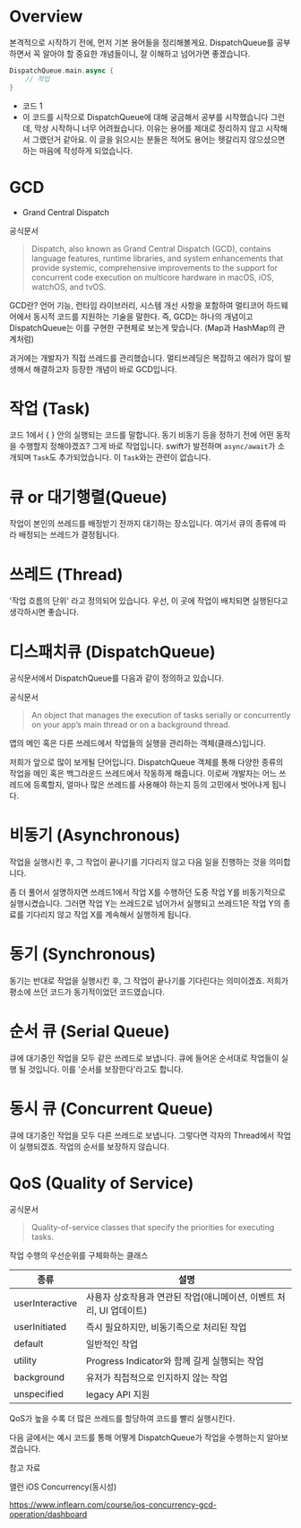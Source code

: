 # Overview

본격적으로 시작하기 전에, 먼저 기본 용어들을 정리해볼게요.
DispatchQueue를 공부하면서 꼭 알아야 할 중요한 개념들이니, 잘 이해하고 넘어가면 좋겠습니다.

```swift
DispatchQueue.main.async {
	// 작업
}
```
- 코드 1
- 이 코드를 시작으로 DispatchQueue에 대해 궁금해서 공부를 시작했습니다 그런데, 막상 시작하니 너무 어려웠습니다. 이유는 용어를 제대로 정리하지 않고 시작해서 그랬던거 같아요. 이 글을 읽으시는 분들은 적어도 용어는 헷갈리지 않으셨으면 하는 마음에 작성하게 되었습니다.

# GCD
- Grand Central Dispatch

공식문서
> Dispatch, also known as Grand Central Dispatch (GCD), contains language features, runtime libraries, and system enhancements that provide systemic, comprehensive improvements to the support for concurrent code execution on multicore hardware in macOS, iOS, watchOS, and tvOS.

GCD란? 언어 기능, 런타임 라이브러리, 시스템 개선 사항을 포함하여 멀티코어 하드웨어에서 동시적 코드를 지원하는 기술을 말한다. 즉, GCD는 하나의 개념이고 DispatchQueue는 이를 구현한 구현체로 보는게 맞습니다. (Map과 HashMap의 관계처럼)

과거에는 개발자가 직접 쓰레드를 관리했습니다. 멀티쓰레딩은 복잡하고 에러가 많이 발생해서 해결하고자 등장한 개념이 바로 GCD입니다.

# 작업 (Task)
코드 1에서 { } 안의 실행되는 코드를 말합니다. 동기 비동기 등을 정하기 전에 어떤 동작을 수행할지 정해야겠죠? 그게 바로 작업입니다. swift가 발전하며 `async/await`가 소개되며 `Task`도 추가되었습니다. 이 `Task`와는 관련이 없습니다.

# 큐 or 대기행렬(Queue)
작업이 본인의 쓰레드를 배정받기 전까지 대기하는 장소입니다. 여기서 큐의 종류에 따라 배정되는 쓰레드가 결정됩니다.

# 쓰레드 (Thread)
'작업 흐름의 단위' 라고 정의되어 있습니다. 우선, 이 곳에 작업이 배치되면 실행된다고 생각하시면 좋습니다.

# 디스패치큐 (DispatchQueue)

공식문서에서 DispatchQueue를 다음과 같이 정의하고 있습니다.

공식문서
> An object that manages the execution of tasks serially or concurrently on your app’s main thread or on a background thread.

앱의 메인 혹은 다른 쓰레드에서 작업들의 실행을 관리하는 객체(클래스)입니다.

저희가 앞으로 많이 보게될 단어입니다. DispatchQueue 객체를 통해 다양한 종류의 작업을 메인 혹은 백그라운드 쓰레드에서 작동하게 해줍니다. 이로써 개발자는 어느 쓰레드에 등록할지, 얼마나 많은 쓰레드를 사용해야 하는지 등의 고민에서 벗어나게 됩니다.

# 비동기 (Asynchronous)
작업을 실행시킨 후, 그 작업이 끝나기를 기다리지 않고 다음 일을 진행하는 것을 의미합니다.

좀 더 풀어서 설명하자면 쓰레드1에서 작업 X를 수행하던 도중 작업 Y를 비동기적으로 실행시켰습니다. 그러면 작업 Y는 쓰레드2로 넘어가서 실행되고 쓰레드1은 작업 Y의 종료를 기다리지 않고 작업 X를 계속해서 실행하게 됩니다.

# 동기 (Synchronous)
동기는 반대로 작업을 실행시킨 후, 그 작업이 끝나기를 기다린다는 의미이겠죠. 저희가 평소에 쓰던 코드가 동기적이었던 코드였습니다.

# 순서 큐 (Serial Queue)
큐에 대기중인 작업을 모두 같은 쓰레드로 보냅니다. 큐에 들어온 순서대로 작업들이 실행 될 것입니다. 이를 '순서를 보장한다'라고도 합니다.

# 동시 큐 (Concurrent Queue)
큐에 대기중인 작업을 모두 다른 쓰레드로 보냅니다. 그렇다면 각자의 Thread에서 작업이 실행되겠죠. 작업의 순서를 보장하지 않습니다.

# QoS (Quality of Service)

공식문서
> Quality-of-service classes that specify the priorities for executing tasks.

작업 수행의 우선순위를 구체화하는 클래스

| 종류 | 설명 |
| --- | --- |
| userInteractive | 사용자 상호작용과 연관된 작업(애니메이션, 이벤트 처리, UI 업데이트) |
| userInitiated | 즉시 필요하지만, 비동기족으로 처리된 작업 |
| default | 일반적인 작업 |
| utility |  Progress Indicator와 함께 길게 실행되는 작업 |
| background |  유저가 직접적으로 인지하지 않는 작업 |
| unspecified | legacy API 지원 |

QoS가 높을 수록 더 많은 쓰레드를 할당하여 코드를 빨리 실행시킨다.

다음 글에서는 예시 코드를 통해 어떻게 DispatchQueue가 작업을 수행하는지 알아보겠습니다.

참고 자료

앨런 iOS Concurrency(동시성)

https://www.inflearn.com/course/ios-concurrency-gcd-operation/dashboard